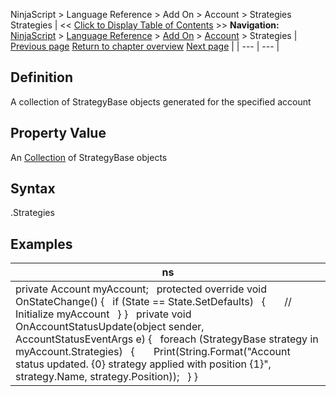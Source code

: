 ﻿
NinjaScript > Language Reference > Add On > Account > Strategies
Strategies
| << [Click to Display Table of Contents](strategies_account.md) >> **Navigation:**     [NinjaScript](ninjascript-1.md) > [Language Reference](language_reference_wip-1.md) > [Add On](add_on-1.md) > [Account](account_class-1.md) > Strategies | [Previous page](simulationaccountreset-1.md) [Return to chapter overview](account_class-1.md) [Next page](submit-1.md) |
| --- | --- |
## Definition
A collection of StrategyBase objects generated for the specified account
 
## Property Value
An [Collection](https://msdn.microsoft.com/en-us/library/ms132397(v=vs.110).aspx) of StrategyBase objects
 
## Syntax
<Account>.Strategies
## 
## Examples
| ns |
| --- |
| private Account myAccount;   protected override void OnStateChange() {    if (State == State.SetDefaults)    {        // Initialize myAccount    } }   private void OnAccountStatusUpdate(object sender, AccountStatusEventArgs e) {    foreach (StrategyBase strategy in myAccount.Strategies)    {        Print(String.Format("Account status updated. {0} strategy applied with position {1}", strategy.Name, strategy.Position));    } } |

